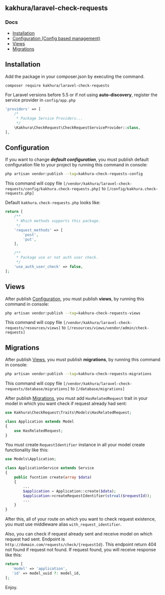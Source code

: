 ## kakhura/laravel-check-requests

### Docs
* [Installation](#installation)
* [Configuration (Config based management)](#configuration)
* [Views](#views)
* [Migrations](#migrations)

## Installation
Add the package in your composer.json by executing the command.

```bash
composer require kakhura/laravel-check-requests
```

For Laravel versions before 5.5 or if not using **auto-discovery**, register the service provider in `config/app.php`

```php
'providers' => [
    /*
     * Package Service Providers...
     */
    \Kakhura\CheckRequest\CheckRequestServiceProvider::class,
],
```


## Configuration

If you want to change ***default configuration***, you must publish default configuration file to your project by running this command in console:
```bash
php artisan vendor:publish --tag=kakhura-check-requests-config
```

This command will copy file `[/vendor/kakhura/laravel-check-requests/config/kakhura.check-requests.php]` to `[/config/kakhura.check-requests.php]`

Default `kakhura.check-requests.php` looks like:
```php
return [
    /**
     * Which methods supports this package.
     */
    'request_methods' => [
        'post',
        'put',
    ],

    /**
     * Package use or not auth user check.
     */
    'use_auth_user_check' => false,
];
```
## Views
After publish [Configuration](#configuration), you must publish **views**, by running this command in console:
```bash
php artisan vendor:publish --tag=kakhura-check-requests-views
```

This command will copy file `[/vendor/kakhura/laravel-check-requests/resources/views]` to `[/resources/views/vendor/admin/check-requests]`

## Migrations
After publish [Views](#views), you must publish **migrations**, by running this command in console:
```bash
php artisan vendor:publish --tag=kakhura-check-requests-migrations
```

This command will copy file `[/vendor/kakhura/laravel-check-requests/database/migrations]` to `[/database/migrations]`

After publish [Migrations](#migrations), you must add `HasRelatedRequest` trait in your model in which you want check if request already had sent:
```php
use Kakhura\CheckRequest\Traits\Models\HasRelatedRequest;

class Application extends Model
{
    use HasRelatedRequest;
}

```
You must create `RequestIdentifier` instance in all your model create functionality like this:
```php
use Models\Application;

class ApplicationService extends Service
{
    public fucntion create(array $data) 
    {
        ...
        $application = Application::create($data);
        $application->createRequestIdentifier(strval($requestId));
        ...
    }
}

```
After this, all of your route on which you want to check request existence, you must use middleware alias `with_request_identifier`.

Also, you can check if request already sent and receive model on which request had sent. Endpoint is `http://domain.com/requests/check/{requestId}`. This endpoint return 404 not found if request not found. If request found, you will receive response like this:

 ```php
return [
    'model' => 'application',
    'id' => model_uuid ?: model_id,
];
 ```

Enjoy.
